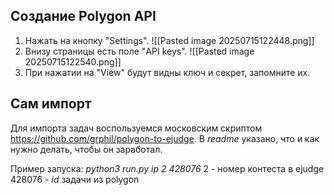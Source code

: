 ## Создание Polygon API

1. Нажать на кнопку "Settings".
	![[Pasted image 20250715122448.png]]
2. Внизу страницы есть поле "API keys".
	![[Pasted image 20250715122540.png]]
3. При нажатии на "View" будут видны ключ и секрет, запомните их.

## Сам импорт

Для импорта задач воспользуемся московским скриптом https://github.com/grphil/polygon-to-ejudge. В *readme* указано, что и как нужно делать, чтобы он заработал.

Пример запуска:
*python3 run.py ip 2 428076*
2 - номер контеста в ejudge
428076 - *id* задачи из polygon

